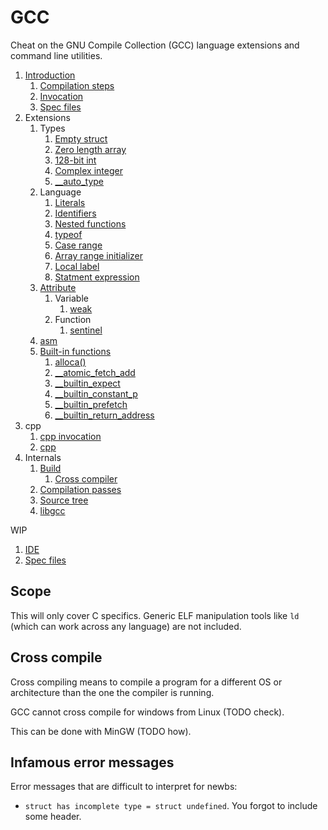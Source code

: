 # GCC

Cheat on the GNU Compile Collection (GCC) language extensions and command line utilities.

1.  [Introduction](introduction.md)
    1. [Compilation steps](compilation-steps.md)
    1. [Invocation](invocation.md)
    1. [Spec files](spec-files.md)
1.  Extensions
    1.  Types
        1. [Empty struct](empty_struct.c)
        1. [Zero length array](zero_length_array.c)
        1. [128-bit int](128_bit_int.c)
        1. [Complex integer](complex_integer.c)
        1. [__auto_type](auto_type.c)
    1.  Language
        1.  [Literals](literals.c)
        1.  [Identifiers](identifiers.c)
        1.  [Nested functions](nested_functions.c)
        1.  [typeof](typeof.c)
        1.  [Case range](case_range.c)
        1.  [Array range initializer](array_range_initializer.c)
        1.  [Local label](local_label.c)
        1.  [Statment expression](statment_expression.c)
    1.  [Attribute](attribute.c)
        1.  Variable
            1.  [weak](weak/)
        1.  Function
            1.  [sentinel](sentinel.c)
    1.  [asm](asm.c)
    1.  [Built-in functions]()
        1. [alloca()](alloca.c)
        1. [__atomic_fetch_add](atomic_fetch_add.c)
        1. [__builtin_expect](builtin_expect.c)
        1. [__builtin_constant_p](builtin_constant_p.c)
        1. [__builtin_prefetch](builtin_prefetch.c)
        1. [__builtin_return_address](builtin_return_address.c)
1.  cpp
    1. [cpp invocation](cpp-invocation.md)
    1. [cpp](cpp.c)
1.  Internals
    1.  [Build](build.md)
        1. [Cross compiler](cross-compiler.md)
    1.  [Compilation passes](compilation-passes.md)
    1.  [Source tree](source-tree.md)
    1.  [libgcc](libgcc.md)

WIP

1. [IDE](ide.md)
1. [Spec files](spec-files.md)

## Scope

This will only cover C specifics. Generic ELF manipulation tools like `ld` (which can work across any language) are not included.

## Cross compile

Cross compiling means to compile a program for a different OS or architecture than the one the compiler is running.

GCC cannot cross compile for windows from Linux (TODO check).

This can be done with MinGW (TODO how).

## Infamous error messages

Error messages that are difficult to interpret for newbs:

- `struct has incomplete type = struct undefined`. You forgot to include some header.
